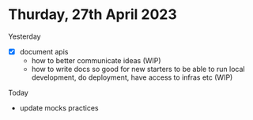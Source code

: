 # Thurday, 27th April 2023

Yesterday
- [x] document apis
	- how to better communicate ideas (WIP)
	- how to write docs so good for new starters to be able to run local development, do deployment, have access to infras etc (WIP)


Today
- update mocks practices
